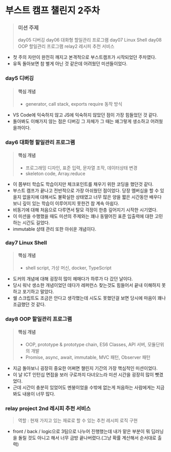 # 부스트 캠프 챌린지 2주차

> ### 미션 주제
> day05 디버깅
> day06 대화형 할일관리 프로그램
> day07 Linux Shell 
> day08 OOP 할일관리 프로그램
> relay2 레시피 추천 서비스

- 첫 주의 자만이 완전히 깨지고 본격적으로 부스트캠프가 시작되었던 주차였다.
- 유독 돌아보면 참 별게 아닌 것 같은데 어려웠던 미션들이었다.

### day5 디버깅 
> #### 핵심 개념 
> - generator, call stack, exports require 동작 방식

- VS Code에 익숙하지 않고 JS에 익숙하지 않았던 점이 가장 힘들었던 것 같다.
- 돌아봐도 이해가지 않는 점은 디버깅 그 자체가 그 때는 왜그렇게 생소하고 어려웠을까이다.


### day6 대화형 할일관리 프로그램
> #### 핵심 개념
> - 프로그래밍 디자인, 표준 입력, 문자열 조작, 데이터상태 변경
> - skeleton code, Array.reduce

- 이 쯤부터 학습도 학습이지만 체크포인트를 채우기 위한 코딩을 했던것 같다.
- 부스트 캠프가 끝나고 전반적으로 가장 아쉬웠던 점이었다. 당장 멤버십을 할 수 있을지 없을지에 대해서도 불확실한 상태였고 너무 많은 양을 짧은 시간동안 배우다 보니 깊이 있는 학습이 이루어지지 못한건 참 계속 아쉽다.
- 비동기에 대해 처음으로 다루면서 탈모 걱정이 한층 깊어지기 시작한 시기였다.
- 이 미션을 수행했을 때도 미션의 주제와는 꽤나 동떨어진 표준 입출력에 대한 고민하는 시간도 길었다.
- immutable 상태 관리 또한 아쉬운 개념이다.

### day7 Linux Shell
> #### 핵심 개념
> - shell script, 가상 머신, docker, TypeScript

- 도커의 개념에 대해 굉장히 많이 헤매다가 하루가 다 갔던 날이다.
- 당시 워낙 생소한 개념이었던 데다가 레퍼런스 찾는것도 힘들어서 끝내 이해하지 못하고 포기하고 말았다.
- 쉘 스크립트도 조금은 안다고 생각했는데 시도도 못했던걸 보면 당시에 마음이 꽤나 조급했던 것 같다.

### day8 OOP 할일관리 프로그램
> #### 핵심 개념
> - OOP, prototype & prototype chain, ES6 Classes, API 서버, 모듈단위의 개발
> - Promise, async, await, immutable, MVC 패턴, Observer 패턴

- 지금 돌아보니 굉장히 중요한 어쩌면 챌린지 기간의 가장 핵심적인 미션이었다.
- 이 날 ICT 인턴십 면접을 보러 구로까지 다녀오느라 미션 시간을 굉장히 많이 뺏겼었다.
- 근데 시간이 충분히 있었어도 멘붕이었을 수밖에 없는게 처음하는 사람에게는 지금봐도 내용이 너무 많다.

### relay project 2nd 레시피 추천 서비스
> 역할 : 현재 가지고 있는 재료로 할 수 있는 추천 레시피 로직 구현
- front / back / logic으로 3팀으로 나누어 진행했는데 내가 맡은 부분이 뭐 딥러닝을 돌릴 것도 아니고 해서 너무 금방 끝나버렸다.(그냥 확률 계산해서 순서대로 출력)